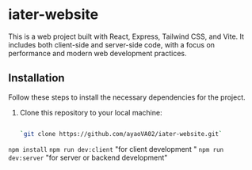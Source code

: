 # iater-website

This is a web project built with React, Express, Tailwind CSS, and Vite. It includes both client-side and server-side code, with a focus on performance and modern web development practices.


## Installation

Follow these steps to install the necessary dependencies for the project.

1. Clone this repository to your local machine:
   ```bash

   `git clone https://github.com/ayaoVA02/iater-website.git`


`npm install`
`npm run dev:client` "for client development "
`npm run dev:server` "for server or backend development"
